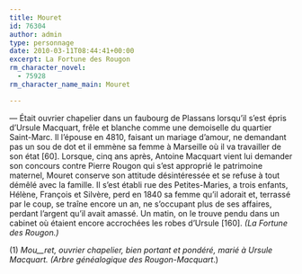 ```yaml
---
title: Mouret
id: 76304
author: admin
type: personnage
date: 2010-03-11T08:44:41+00:00
excerpt: La Fortune des Rougon
rm_character_novel:
  - 75928
rm_character_name_main: Mouret

---
```

— Était ouvrier chapelier dans un faubourg de Plassans lorsqu’il s’est épris d’Ursule Macquart, frêle et blanche comme une demoiselle du quartier Saint-Marc. Il l’épouse en 4810, faisant un mariage d’amour, ne demandant pas un sou de dot et il emmène sa femme à Marseille où il va travailler de son état [60]. Lorsque, cinq ans après, Antoine Macquart vient lui demander son concours contre Pierre Rougon qui s’est approprié le patrimoine maternel, Mouret conserve son attitude désintéressée et se refuse à tout démêlé avec la famille. Il s’est établi rue des Petites-Maries, a trois enfants, Hélène, François et Silvère, perd en 1840 sa femme qu’il adorait et, terrassé par le coup, se traîne encore un an, ne s’occupant plus de ses affaires, perdant l’argent qu’il avait amassé. Un matin, on le trouve pendu dans un cabinet où étaient encore accrochées les robes d’Ursule [160]. _(La Fortune des Rougon.)_

(1) _Mou__ret, ouvrier chapelier, bien portant et pondéré, marié à Ursule Macquart. (Arbre généalogique des Rougon-Macquart_.)